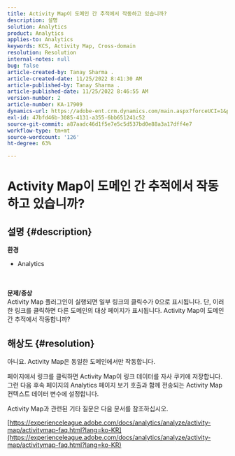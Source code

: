 ```yaml
---
title: Activity Map이 도메인 간 추적에서 작동하고 있습니까?
description: 설명
solution: Analytics
product: Analytics
applies-to: Analytics
keywords: KCS, Activity Map, Cross-domain
resolution: Resolution
internal-notes: null
bug: false
article-created-by: Tanay Sharma .
article-created-date: 11/25/2022 8:41:30 AM
article-published-by: Tanay Sharma .
article-published-date: 11/25/2022 8:46:55 AM
version-number: 2
article-number: KA-17909
dynamics-url: https://adobe-ent.crm.dynamics.com/main.aspx?forceUCI=1&pagetype=entityrecord&etn=knowledgearticle&id=fc907bf3-9c6c-ed11-9561-6045bd006e5a
exl-id: 47bfd46b-3085-4131-a355-6bb651241c52
source-git-commit: a87aadc46d1f5e7e5c5d537bd0e88a3a17dff4e7
workflow-type: tm+mt
source-wordcount: '126'
ht-degree: 63%

---
```


# Activity Map이 도메인 간 추적에서 작동하고 있습니까?

## 설명 {#description}

<b>환경</b>
- Analytics

<br> <br><b>문제/증상</b><br>Activity Map 플러그인이 실행되면 일부 링크의 클릭수가 0으로 표시됩니다. 단, 이러한 링크를 클릭하면 다른 도메인의 대상 페이지가 표시됩니다. Activity Map이 도메인 간 추적에서 작동합니까?<br>

## 해상도 {#resolution}


아니요. Activity Map은 동일한 도메인에서만 작동합니다.

페이지에서 링크를 클릭하면 Activity Map이 링크 데이터를 자사 쿠키에 저장합니다. 그런 다음 후속 페이지의 Analytics 페이지 보기 호출과 함께 전송되는 Activity Map 컨텍스트 데이터 변수에 설정합니다.

Activity Map과 관련된 기타 질문은 다음 문서를 참조하십시오.

[https://experienceleague.adobe.com/docs/analytics/analyze/activity-map/activitymap-faq.html?lang=ko-KR](https://experienceleague.adobe.com/docs/analytics/analyze/activity-map/activitymap-faq.html?lang=ko-KR)

